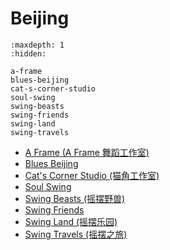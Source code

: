 # Beijing

```{toctree}
:maxdepth: 1
:hidden:

a-frame
blues-beijing
cat-s-corner-studio
soul-swing
swing-beasts
swing-friends
swing-land
swing-travels
```

- [A Frame (A Frame 舞蹈工作室)](a-frame.md)
- [Blues Beijing](blues-beijing.md)
- [Cat's Corner Studio (猫角工作室)](cat-s-corner-studio.md)
- [Soul Swing](soul-swing.md)
- [Swing Beasts (摇摆野兽)](swing-beasts.md)
- [Swing Friends](swing-friends.md)
- [Swing Land (摇摆乐园)](swing-land.md)
- [Swing Travels (摇摆之旅)](swing-travels.md)
